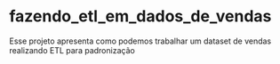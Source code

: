 # fazendo_etl_em_dados_de_vendas
Esse projeto apresenta como podemos trabalhar um dataset de vendas realizando ETL para padronização
